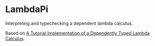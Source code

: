 LambdaPi
========

Interpreting and typechecking a dependent lambda calculus.

Based on [A Tutorial Implementation of a Dependently Typed Lambda Calculus](http://www.andres-loeh.de/LambdaPi/).

